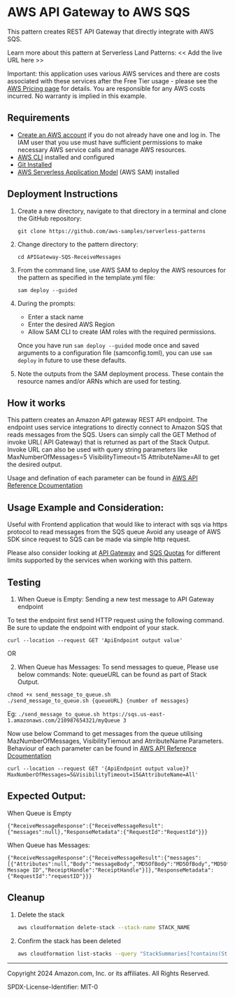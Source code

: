 # AWS API Gateway to AWS SQS

This pattern creates REST API Gateway that directly integrate with AWS SQS.

Learn more about this pattern at Serverless Land Patterns: << Add the live URL here >>

Important: this application uses various AWS services and there are costs associated with these services after the Free Tier usage - please see the [AWS Pricing page](https://aws.amazon.com/pricing/) for details. You are responsible for any AWS costs incurred. No warranty is implied in this example.

## Requirements

* [Create an AWS account](https://portal.aws.amazon.com/gp/aws/developer/registration/index.html) if you do not already have one and log in. The IAM user that you use must have sufficient permissions to make necessary AWS service calls and manage AWS resources.
* [AWS CLI](https://docs.aws.amazon.com/cli/latest/userguide/install-cliv2.html) installed and configured
* [Git Installed](https://git-scm.com/book/en/v2/Getting-Started-Installing-Git)
* [AWS Serverless Application Model](https://docs.aws.amazon.com/serverless-application-model/latest/developerguide/serverless-sam-cli-install.html) (AWS SAM) installed

## Deployment Instructions

1. Create a new directory, navigate to that directory in a terminal and clone the GitHub repository:
    ``` 
    git clone https://github.com/aws-samples/serverless-patterns
    ```
1. Change directory to the pattern directory:
    ```
    cd APIGateway-SQS-ReceiveMessages
    ```
1. From the command line, use AWS SAM to deploy the AWS resources for the pattern as specified in the template.yml file:
    ```
    sam deploy --guided
    ```
1. During the prompts:
    * Enter a stack name
    * Enter the desired AWS Region
    * Allow SAM CLI to create IAM roles with the required permissions.

    Once you have run `sam deploy --guided` mode once and saved arguments to a configuration file (samconfig.toml), you can use `sam deploy` in future to use these defaults.

1. Note the outputs from the SAM deployment process. These contain the resource names and/or ARNs which are used for testing.

## How it works

This pattern creates an Amazon API gateway REST API endpoint. The endpoint uses service integrations to directly connect to Amazon SQS that reads messages from the SQS.
Users can simply call the GET Method of invoke URL( API Gateway) that is returned as part of the Stack Output.
Invoke URL can also be used with query string parameters like MaxNumberOfMessages=5 VisibilityTimeout=15 AttributeName=All to get the desired output.

Usage and defination of each parameter can be found in [AWS API Reference Dcoumentation](https://docs.aws.amazon.com/AWSSimpleQueueService/latest/APIReference/API_ReceiveMessage.html)

## Usage Example and Consideration:
Useful with Frontend application that would like to interact with sqs via https protocol  to read messages from the SQS queue
Avoid any useage of AWS SDK since request to SQS can be made via simple http request.

Please also consider looking at [API Gateway](https://docs.aws.amazon.com/apigateway/latest/developerguide/limits.html) and [SQS Quotas](https://docs.aws.amazon.com/AWSSimpleQueueService/latest/SQSDeveloperGuide/sqs-quotas.html) for different limits supported by the services when working with this pattern.

## Testing
1. When Queue is Empty:
Sending a new test message to API Gateway endpoint

To test the endpoint first send HTTP request using the following command. Be sure to update the endpoint with endpoint of your stack.
```
curl --location --request GET 'ApiEndpoint output value'
```
OR

2. When Queue has Messages:
To send messages to queue, Please use below commands:
Note: queueURL can be found as part of Stack Output.
```
chmod +x send_message_to_queue.sh
./send_message_to_queue.sh {queueURL} {number of messages}
```
Eg: ``` ./send_message_to_queue.sh https://sqs.us-east-1.amazonaws.com/210987654321/myQueue 3 ```

Now use below Command to get messages from the queue utilising MazNumberOfMessages, VisibilityTiemout and AtrributeName Parameters. Behaviour of each parameter can be found in [AWS API Reference Dcoumentation](https://docs.aws.amazon.com/AWSSimpleQueueService/latest/APIReference/API_ReceiveMessage.html)

```
curl --location --request GET '{ApiEndpoint output value}?MaxNumberOfMessages=5&VisibilityTimeout=15&AttributeName=All'
```

## Expected Output:
When Queue is Empty
```
{"ReceiveMessageResponse":{"ReceiveMessageResult":{"messages":null},"ResponseMetadata":{"RequestId":"RequestId"}}}
```
When Queue has Messages:
```
{"ReceiveMessageResponse":{"ReceiveMessageResult":{"messages":[{"Attributes":null,"Body":"messageBody","MD5OfBody":"MD5OfBody","MD5OfMessageAttributes":null,"MessageAttributes":null,"MessageId":"Queue Message ID","ReceiptHandle":"ReceiptHandle"}]},"ResponseMetadata":{"RequestId":"requestID"}}}
```

## Cleanup
 
1. Delete the stack
    ```bash
    aws cloudformation delete-stack --stack-name STACK_NAME
    ```
1. Confirm the stack has been deleted
    ```bash
    aws cloudformation list-stacks --query "StackSummaries[?contains(StackName,'STACK_NAME')].StackStatus"
    ```
----
Copyright 2024 Amazon.com, Inc. or its affiliates. All Rights Reserved.

SPDX-License-Identifier: MIT-0
